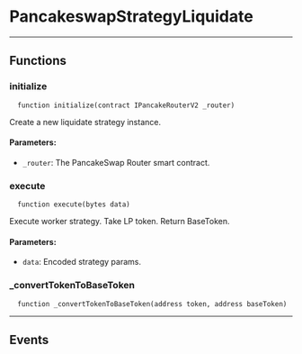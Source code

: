 # PancakeswapStrategyLiquidate




___

## Functions

### initialize

```solidity
  function initialize(contract IPancakeRouterV2 _router)
```

Create a new liquidate strategy instance.



#### Parameters:

- `_router`: The PancakeSwap Router smart contract.

### execute

```solidity
  function execute(bytes data)
```

Execute worker strategy. Take LP token. Return  BaseToken.



#### Parameters:

- `data`: Encoded strategy params.

### _convertTokenToBaseToken

```solidity
  function _convertTokenToBaseToken(address token, address baseToken)
```





___

## Events

